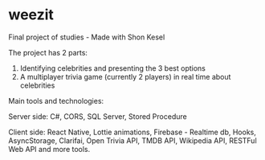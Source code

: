# weezit
Final project of studies - Made with Shon Kesel

The project has 2 parts:
1) Identifying celebrities and presenting the 3 best options
2) A multiplayer trivia game (currently 2 players) in real time about celebrities

Main tools and technologies:

Server side: C#, CORS, SQL Server, Stored Procedure

Client side: React Native, Lottie animations, Firebase - Realtime db, Hooks, AsyncStorage, Clarifai, Open Trivia API, TMDB API, Wikipedia API, RESTFul Web API and more tools.
